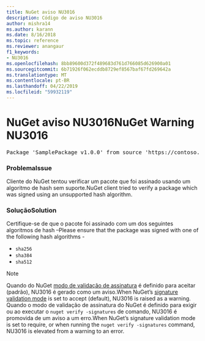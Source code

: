 ```yaml
---
title: NuGet aviso NU3016
description: Código de aviso NU3016
author: mishra14
ms.author: karann
ms.date: 8/16/2018
ms.topic: reference
ms.reviewer: anangaur
f1_keywords:
- NU3016
ms.openlocfilehash: 8bb89600d372f489683d761d766085d626900a01
ms.sourcegitcommit: 6b71926f062ecddb8729ef8567baf67fd269642a
ms.translationtype: MT
ms.contentlocale: pt-BR
ms.lasthandoff: 04/22/2019
ms.locfileid: "59932119"
---
```

# <a name="nuget-warning-nu3016"></a><span data-ttu-id="c01f1-103">NuGet aviso NU3016</span><span class="sxs-lookup"><span data-stu-id="c01f1-103">NuGet Warning NU3016</span></span>

<pre>Package 'SamplePackage v1.0.0' from source 'https://contoso.com/index.json': The package hash uses an unsupported hash algorithm.</pre>

### <a name="issue"></a><span data-ttu-id="c01f1-104">Problema</span><span class="sxs-lookup"><span data-stu-id="c01f1-104">Issue</span></span>

<span data-ttu-id="c01f1-105">Cliente do NuGet tentou verificar um pacote que foi assinado usando um algoritmo de hash sem suporte.</span><span class="sxs-lookup"><span data-stu-id="c01f1-105">NuGet client tried to verify a package which was signed using an unsupported hash algorithm.</span></span>


### <a name="solution"></a><span data-ttu-id="c01f1-106">Solução</span><span class="sxs-lookup"><span data-stu-id="c01f1-106">Solution</span></span>

<span data-ttu-id="c01f1-107">Certifique-se de que o pacote foi assinado com um dos seguintes algoritmos de hash –</span><span class="sxs-lookup"><span data-stu-id="c01f1-107">Please ensure that the package was signed  with one of the following hash algorithms -</span></span> 
* `sha256`
* `sha384`
* `sha512`


> [!Note]
> <span data-ttu-id="c01f1-108">Quando do NuGet [modo de validação de assinatura](https://docs.microsoft.com/en-us/nuget/consume-packages/installing-signed-packages#configure-package-signature-requirements) é definido para aceitar (padrão), NU3016 é gerado como um aviso.</span><span class="sxs-lookup"><span data-stu-id="c01f1-108">When NuGet’s [signature validation mode](https://docs.microsoft.com/en-us/nuget/consume-packages/installing-signed-packages#configure-package-signature-requirements) is set to accept (default), NU3016 is raised as a warning.</span></span> <span data-ttu-id="c01f1-109">Quando o modo de validação de assinatura do NuGet é definido para exigir ou ao executar o `nuget verify -signatures` de comando, NU3016 é promovida de um aviso a um erro.</span><span class="sxs-lookup"><span data-stu-id="c01f1-109">When NuGet’s signature validation mode is set to require, or when running the `nuget verify -signatures` command, NU3016 is elevated from a warning to an error.</span></span> 